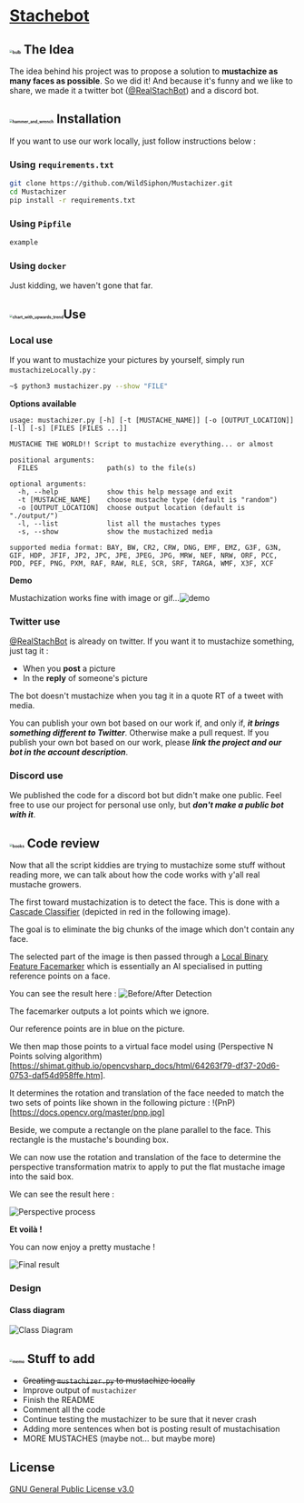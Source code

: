 # [Stachebot](https://github.com/WildSiphon/Stachebot)

## <img src="https://github.githubassets.com/images/icons/emoji/unicode/1f4a1.png" alt="bulb" style="zoom:33%;" /> The Idea

The idea behind his project was to propose a solution to **mustachize as many faces as possible**. So we did it! 
And because it's funny and we like to share, we made it a twitter bot ([@RealStachBot](https://twitter.com/RealStachBot)) and a discord bot.

## <img src="https://github.githubassets.com/images/icons/emoji/unicode/1f6e0.png" alt="hammer_and_wrench" style="zoom:33%;" /> Installation

If you want to use our work locally, just follow instructions below :

### Using `requirements.txt`

```bash
git clone https://github.com/WildSiphon/Mustachizer.git
cd Mustachizer
pip install -r requirements.txt
```

### Using `Pipfile`

```bash
example
```

### Using `docker`

Just kidding, we haven't gone that far.

## <img src="https://github.githubassets.com/images/icons/emoji/unicode/1f4c8.png" alt="chart_with_upwards_trend" style="zoom:33%;" />Use

### Local use

If you want to mustachize your pictures by yourself, simply run `mustachizeLocally.py` :

```bash
~$ python3 mustachizer.py --show "FILE"
```

**Options available**

```
usage: mustachizer.py [-h] [-t [MUSTACHE_NAME]] [-o [OUTPUT_LOCATION]] [-l] [-s] [FILES [FILES ...]]

MUSTACHE THE WORLD!! Script to mustachize everything... or almost

positional arguments:
  FILES                 path(s) to the file(s)

optional arguments:
  -h, --help            show this help message and exit
  -t [MUSTACHE_NAME]    choose mustache type (default is "random")
  -o [OUTPUT_LOCATION]  choose output location (default is "./output/")
  -l, --list            list all the mustaches types
  -s, --show            show the mustachized media

supported media format: BAY, BW, CR2, CRW, DNG, EMF, EMZ, G3F, G3N, GIF, HDP, JFIF, JP2, JPC, JPE, JPEG, JPG, MRW, NEF, NRW, ORF, PCC, PDD, PEF, PNG, PXM, RAF, RAW, RLE, SCR, SRF, TARGA, WMF, X3F, XCF
```

**Demo**

Mustachization works fine with image or gif…![demo](assets/demo.gif)

### Twitter use

[@RealStachBot](https://twitter.com/RealStachBot) is already on twitter. If you want it to mustachize something, just tag it :

+ When you **post** a picture
+ In the **reply** of someone's picture

The bot doesn't mustachize when you tag it in a quote RT of a tweet with media.

You can publish your own bot based on our work if, and only if, ***it brings something different to Twitter***. Otherwise make a pull request.
If you publish your own bot based on our work, please ***link the project and our bot in the account description***.

### Discord use

We published the code for a discord bot but didn't make one public.
Feel free to use our project for personal use only, but ***don't make a public bot with it***.

## <img src="https://github.githubassets.com/images/icons/emoji/unicode/1f4da.png" alt="books" style="zoom:33%;" /> Code review

Now that all the script kiddies are trying to mustachize some stuff without reading more, we can talk about how the code works with y'all real mustache growers.

The first toward mustachization is to detect the face.
This is done with a [Cascade Classifier](https://docs.opencv.org/4.5.3/db/d28/tutorial_cascade_classifier.html) (depicted in red in the following image).

The goal is to eliminate the big chunks of the image which don't contain any face.

The selected part of the image is then passed through a [Local Binary Feature Facemarker](https://docs.opencv.org/3.4.15/javadoc/org/opencv/face/FacemarkLBF.html) which is essentially an AI specialised in putting reference points on a face.

You can see the result here :
![Before/After Detection](assets/before_after.jpg)

The facemarker outputs a lot points which we ignore.

Our reference points are in blue on the picture.

We then map those points to a virtual face model using (Perspective N Points solving algorithm)[https://shimat.github.io/opencvsharp_docs/html/64263f79-df37-20d6-0753-daf54d958ffe.htm].

It determines the rotation and translation of the face needed to match the two sets of points like shown in the following picture :
!(PnP)[https://docs.opencv.org/master/pnp.jpg]

Beside, we compute a rectangle on the plane parallel to the face.
This rectangle is the mustache's bounding box.

We can now use the rotation and translation of the face to determine the perspective transformation matrix to apply to put the flat mustache image into the said box.

We can see the result here :

![Perspective process](assets/mustache_perspective.jpg)

**Et voilà !**

You can now enjoy a pretty mustache !

![Final result](assets/mustachized_final.jpg)

### Design

#### Class diagram

![Class Diagram](assets/puml/out/class_diagram/class_diagram.svg)

## <img src="https://github.githubassets.com/images/icons/emoji/unicode/1f4dd.png" alt="memo" style="zoom:33%;" /> Stuff to add

+ ~~Creating `mustachizer.py` to mustachize locally~~
+ Improve output of `mustachizer`
+ Finish the README
+ Comment all the code
+ Continue testing the mustachizer to be sure that it never crash 
+ Adding more sentences when bot is posting result of mustachisation
+ MORE MUSTACHES (maybe not… but maybe more)

## License

[GNU General Public License v3.0](https://www.gnu.org/licenses/gpl-3.0.fr.html)
